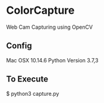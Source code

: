 # ColorCapture
Web Cam Capturing using OpenCV

## Config
Mac OSX 10.14.6
Python Version 3.7,3

## To Execute
$ python3 capture.py 
